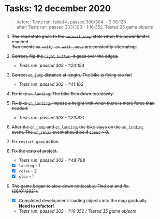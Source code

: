 # Tasks: 12 december 2020

> before: Tests run: failed 4, passed 300/304. - 3:06:123\
> after: Tests run: passed 303/303 - 1:16:352. Tested 35 game objects
 
1. ~~The road state goes to the `on_wait_stop` state when the power limit is reached.  
   Two events `on_wait`, ` on_wait__move` are constantly alternating.~~
   
2. ~~Correct, flip the `right button`. It goes over the edges.~~
   * _Tests run: passed 303 - 1:23:154_
   
3. ~~Correct `on_jump` distance at length. The bike is flying too far!~~
   * _Tests run: passed 303 - 1:41:162_
   
4. ~~Fix bike `on_landing`. The bike flies down too slowly.~~
5. ~~Fix bike `on_landing`. Impose a height limit when there is more force than needed.~~
   * _Tests run: passed 303 - 1:20:821_

6. ~~After the `on_jump` and `on_landing`, the bike stays on the `on_landing` event.
   The `on_relax` event should be if `speed` > 0.~~
   
7. Fix `restart game` action.

8. ~~Fix the tests of project.~~ 
   * _Tests run: passed 303 - 1:48:798_ 
   -[x] `landing` - 1
   -[x] `relax` - 2 
   -[x] `stop` - 1
   
9. ~~The game began to slow down noticeably. Find out and fix. (26/01/2021).~~
   -[x] Completed development: loading objects into the map gradually. **Need to refactor!**
   * _Tests run: passed 303 - 1:16:352 / Tested 35 game objects_
